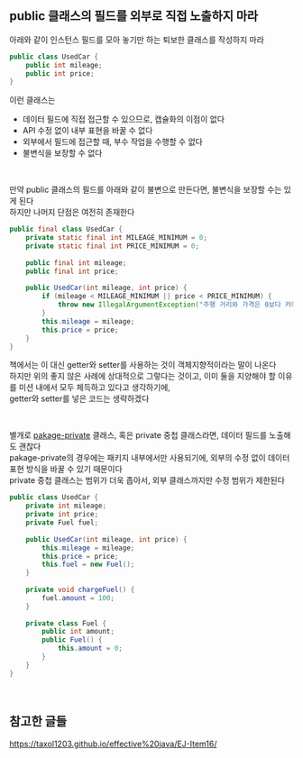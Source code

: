 ## public 클래스의 필드를 외부로 직접 노출하지 마라  

아래와 같이 인스턴스 필드를 모아 놓기만 하는 퇴보한 클래스를 작성하지 마라  

```java
public class UsedCar {
    public int mileage;
    public int price;
}
```

이런 클래스는  

- 데이터 필드에 직접 접근할 수 있으므로, 캡슐화의 이점이 없다  
- API 수정 없이 내부 표현을 바꿀 수 없다  
- 외부에서 필드에 접근할 때, 부수 작업을 수행할 수 없다  
- 불변식을 보장할 수 없다  

<br/>

만약 public 클래스의 필드를 아래와 같이 불변으로 만든다면, 불변식을 보장할 수는 있게 된다  
하지만 나머지 단점은 여전히 존재한다  

```java
public final class UsedCar {
    private static final int MILEAGE_MINIMUM = 0;
    private static final int PRICE_MINIMUM = 0;
    
    public final int mileage;
    public final int price;
    
    public UsedCar(int mileage, int price) {
        if (mileage < MILEAGE_MINIMUM || price < PRICE_MINIMUM) {
            throw new IllegalArgumentException("주행 거리와 가격은 0보다 커야 합니다.");
        }
        this.mileage = mileage;
        this.price = price;
    }
}
```  

책에서는 이 대신 getter와 setter를 사용하는 것이 객체지향적이라는 말이 나온다  
하지만 위의 좋지 않은 사례에 상대적으로 그렇다는 것이고, 이미 둘을 지양해야 할 이유를 미션 내에서 모두 체득하고 있다고 생각하기에,  
getter와 setter를 넣은 코드는 생략하겠다  

<br/>

별개로 [pakage-private](https://hyeon9mak.github.io/Java-dont-use-package-private/) 클래스, 혹은 private 중첩 클래스라면, 데이터 필드를 노출해도 괜찮다  
pakage-private의 경우에는 패키지 내부에서만 사용되기에, 외부의 수정 없이 데이터 표현 방식을 바꿀 수 있기 때문이다  
private 중첩 클래스는 범위가 더욱 좁아서, 외부 클래스까지만 수정 범위가 제한된다  

```java
public class UsedCar {
    private int mileage;
    private int price;
    private Fuel fuel;
    
    public UsedCar(int mileage, int price) {
        this.mileage = mileage;
        this.price = price;
        this.fuel = new Fuel();
    }
    
    private void chargeFuel() {
        fuel.amount = 100;
    }
    
    private class Fuel {
        public int amount;
        public Fuel() {
            this.amount = 0;
        }
    }
}
```  

<br/>

## 참고한 글들 

https://taxol1203.github.io/effective%20java/EJ-Item16/

<br/>
